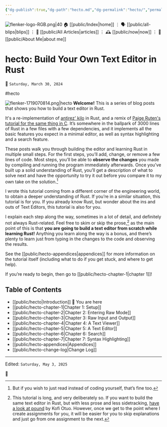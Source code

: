```yaml
---
{"dg-publish":true,"dg-path":"hecto.md","dg-permalink":"hecto/","permalink":"/hecto/","title":"hecto: Build Your Own Text Editor in Rust"}
---
```



<div class="transclusion internal-embed is-loaded"><div class="markdown-embed">




![flenker-logo-RGB.png|40](/img/user/attachments/flenker-logo-RGB.png)
🏠 [[public/Index\|home]]  ⋮ 🗣️ [[public/all-blips\|blips]] ⋮  📝 [[public/All Articles\|articles]]  ⋮ 🕰️ [[public/now\|now]] ⋮ 🪪 [[public/About Me\|about me]]


</div></div>


# hecto: Build Your Own Text Editor in Rust
<p><span>📆 <code>Saturday, March 30, 2024</code></span></p>
#hecto

![flenker-1719070814.png|hecto](/img/user/attachments/flenker-1719070814.png)
**Welcome!** This is a series of blog posts that shows you how to build a text editor in Rust.

It's a re-implementation of [antirez' kilo](http://antirez.com/news/108) in Rust, and a remix of [Paige Ruten's tutorial for the same thing in C](https://viewsourcecode.org/snaptoken/kilo/index.html). It’s somewhere in the ballpark of 3000 lines of Rust in a few files with a few dependencies, and it implements all the basic features you expect in a minimal editor, as well as syntax highlighting and a search feature.

These posts walk you through building the editor and learning Rust in multiple small steps. For the first steps, you’ll add, change, or remove a few lines of code. Most steps, you’ll be able to **observe the changes** you made by compiling and running the program immediately afterwards. Once you’ve built up a solid understanding of Rust, you’ll get a description of what to solve next and have the opportunity to try it out before you compare it to my own take on the solution.[^1]

I wrote this tutorial coming from a different corner of the engineering world, to obtain a deeper understanding of Rust. If you’re in a similar situation, this tutorial is for you.  If you already know Rust, but wonder about the ins and outs of Text Editors, this tutorial is also for you.

I explain each step along the way, sometimes in a lot of detail, and definitely not always Rust-related. Feel free to skim or skip the prose,[^2] as the main point of this is that **you are going to build a text editor from scratch while learning Rust!** Anything you learn along the way is a bonus, and there’s plenty to learn just from typing in the changes to the code and observing the results.

See the [[public/hecto-appendices\|appendices]] for more information on the tutorial itself (including what to do if you get stuck, and where to get help).

If you’re ready to begin, then go to [[public/hecto-chapter-1\|chapter 1]]!

## Table of Contents
- [[public/hecto\|Introduction]] 📍 You are here
- [[public/hecto-chapter-1\|Chapter 1: Setup]]
- [[public/hecto-chapter-2\|Chapter 2: Entering Raw Mode]]
- [[public/hecto-chapter-3\|Chapter 3: Raw Input and Output]]
- [[public/hecto-chapter-4\|Chapter 4: A Text Viewer]]
- [[public/hecto-chapter-5\|Chapter 5: A Text Editor]]
- [[public/hecto-chapter-6\|Chapter 6: Search]]
- [[public/hecto-chapter-7\|Chapter 7: Syntax Highlighting]]
- [[public/hecto-appendices\|Appendices]]
- [[public/hecto-change-log\|Change Log]]

[^1]: But if you wish to just read instead of coding yourself, that’s fine too.
[^2]: This tutorial is long, and very deliberately so. If you want to build the same text editor in Rust, but with less prose and less sidetracking, [have a look at pound](https://medium.com/@otukof/build-your-text-editor-with-rust-678a463f968b) by Kofi Otuo. However, once we get to the point where I create assignments for you, it will be easier for you to skip explanations and just go from one assignment to the next.



- - -
<p><span>Edited: <code>Saturday, May 3, 2025</code></span></p>
👾

